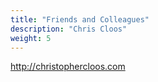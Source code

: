 ```yaml
---
title: "Friends and Colleagues"
description: "Chris Cloos"
weight: 5
---
```

http://christophercloos.com
